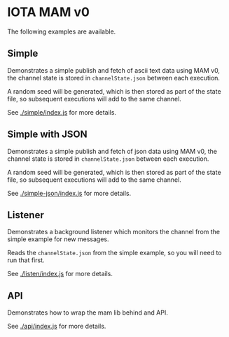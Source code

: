 # IOTA MAM v0

The following examples are available.

## Simple

Demonstrates a simple publish and fetch of ascii text data using MAM v0, the channel state is stored in `channelState.json` between each execution.

A random seed will be generated, which is then stored as part of the state file, so subsequent executions will add to the same channel.

See [./simple/index.js](./simple/index.js) for more details.

## Simple with JSON

Demonstrates a simple publish and fetch of json data using MAM v0, the channel state is stored in `channelState.json` between each execution.

A random seed will be generated, which is then stored as part of the state file, so subsequent executions will add to the same channel.

See [./simple-json/index.js](./simple-json/index.js) for more details.

## Listener

Demonstrates a background listener which monitors the channel from the simple example for new messages.

Reads the `channelState.json` from the simple example, so you will need to run that first.

See [./listen/index.js](./listen/index.js) for more details.

## API

Demonstrates how to wrap the mam lib behind and API.

See [./api/index.js](./api/index.js) for more details.